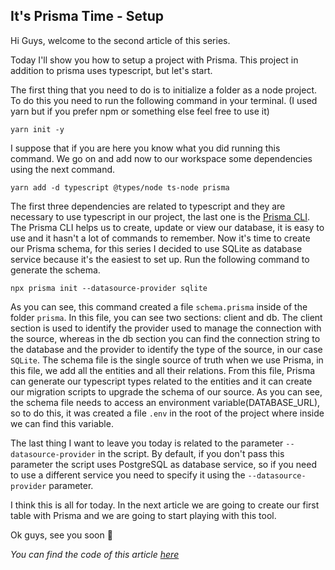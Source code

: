 ## It's Prisma Time - Setup

Hi Guys,
welcome to the second article of this series.

Today I'll show you how to setup a project with Prisma.
This project in addition to prisma uses typescript, but let's start.

The first thing that you need to do is to initialize a folder as a node project. To do this you need to run the following command in your terminal. (I used yarn but if you prefer npm or something else feel free to use it)
```
yarn init -y
```
I suppose that if you are here you know what you did running this command.
We go on and add now to our workspace some dependencies using the next command.
```
yarn add -d typescript @types/node ts-node prisma
```
The first three dependencies are related to typescript and they are necessary to use typescript in our project, the last one is the [Prisma CLI](https://www.prisma.io/docs/reference/api-reference/command-reference). The Prisma CLI helps us to create, update or view our database, it is easy to use and it hasn't a lot of commands to remember. 
Now it's time to create our Prisma schema, for this series I decided to use SQLite as database service because it's the easiest to set up. Run the following command to generate the schema.
```
npx prisma init --datasource-provider sqlite
```
As you can see, this command created a file `schema.prisma` inside of the folder `prisma`.
In this file, you can see two sections: client and db.
The client section is used to identify the provider used to manage the connection with the source, whereas in the db section you can find the connection string to the database and the provider to identify the type of the source, in our case `SQLite`. 
The schema file is the single source of truth when we use Prisma, in this file, we add all the entities and all their relations. From this file, Prisma can generate our typescript types related to the entities and it can create our migration scripts to upgrade the schema of our source.
As you can see, the schema file needs to access an environment variable(DATABASE_URL), so to do this, it was created a file `.env` in the root of the project where inside we can find this variable.

The last thing I want to leave you today is related to the parameter `--datasource-provider` in the script. By default, if you don't pass this parameter the script uses PostgreSQL as database service, so if you need to use a different service you need to specify it using the `--datasource-provider` parameter.

I think this is all for today. In the next article we are going to create our first table with Prisma and we are going to start playing with this tool.

Ok guys, see you soon 👋


_You can find the code of this article [here](https://github.com/Puppo/it-s-prisma-time/tree/02-setup)_